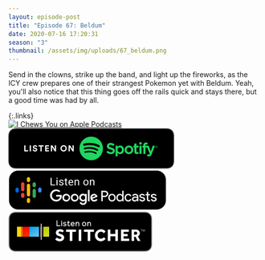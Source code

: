 ```yaml
---
layout: episode-post
title: "Episode 67: Beldum"
date: 2020-07-16 17:20:31
season: "3"
thumbnail: /assets/img/uploads/67_beldum.png
---
```

Send in the clowns, strike up the band, and light up the fireworks, as the ICY crew prepares one of their strangest Pokemon yet with Beldum. Yeah, you'll also notice that this thing goes off the rails quick and stays there, but a good time was had by all.

{:.links}  
[![I Chews You on Apple Podcasts](https://linkmaker.itunes.apple.com/en-us/badge-lrg.svg?releaseDate=2019-04-16T00:00:00Z&kind=podcast&bubble=podcasts)](https://podcasts.apple.com/us/podcast/67-beldum/id1455409177?i=1000483180824)  [![I Chews You on Spotify](/assets/img/uploads/spotify-badge-button.svg)](https://open.spotify.com/episode/0iBVlEh2yaGxSLzhsUEegq)  [![I Chews You on Google Podcasts](/assets/img/uploads/google-podcasts-badge-button.svg)](https://podcasts.google.com/feed/aHR0cHM6Ly9pY2hld3N5b3UubGlic3luLmNvbS9yc3M/episode/OTgyZGYwYmEtZTcxZi00ZjMwLTgwZTItZDk0YjdmOTUzYjZj?ved=2ahUKEwja7sDq8dLqAhWXop4KHefbDLEQkfYCegQIARAF)  [![I Chews You on Stitcher](/assets/img/uploads/stitcher-badge-button.svg)](https://www.stitcher.com/s?eid=74934432)